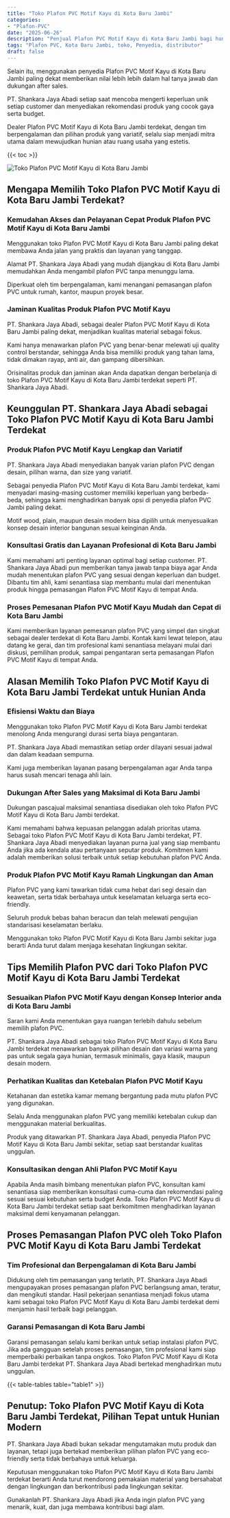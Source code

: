 ```yaml
---
title: "Toko Plafon PVC Motif Kayu di Kota Baru Jambi"
categories: 
- "Plafon-PVC"
date: "2025-06-26"
description: "Penjual Plafon PVC Motif Kayu di Kota Baru Jambi bagi hunian, perkantoran, serta toko. Produk berkualitas, beragam motif, warna modern, dengan layanan instalasi oleh teknisi ahli dan garansi resmi!|Jasa distribusi Plafon PVC Motif Kayu di Kota Baru Jambi untuk keperluan tempat tinggal, kantor, maupun gerai, beserta material terbaik dan instalasi oleh tim ahli serta garansi resmi.|Alternatif Plafon PVC Motif Kayu di Kota Baru Jambi yang terpercaya untuk tempat tinggal, kantor, serta toko, dengan produk terbaik dan instalasi oleh teknisi ahli dan kepastian resmi.|Penjualan Plafon PVC Motif Kayu di Kota Baru Jambi untuk tempat tinggal, kantor, dan toko, dengan plafon unggulan dan instalasi oleh teknisi berpengalaman, lengkap dengan kepastian resmi.}"
tags: "Plafon PVC, Kota Baru Jambi, toko, Penyedia, distributor"
draft: false
---
```


Selain itu, menggunakan penyedia Plafon PVC Motif Kayu di Kota Baru Jambi paling dekat memberikan nilai lebih lebih dalam hal tanya jawab dan dukungan after sales.

PT. Shankara Jaya Abadi setiap saat mencoba mengerti keperluan unik setiap customer dan menyediakan rekomendasi produk yang cocok gaya serta budget.

Dealer Plafon PVC Motif Kayu di Kota Baru Jambi terdekat, dengan tim berpengalaman dan pilihan produk yang variatif, selalu siap menjadi mitra utama dalam mewujudkan hunian atau ruang usaha yang estetis.

{{< toc >}}

![Toko Plafon PVC Motif Kayu di Kota Baru Jambi](/images/Plafon-PVC/Toko-Plafon-PVC-Motif-Kayu-di-Kota-Baru-Jambi.png)


## Mengapa Memilih Toko Plafon PVC Motif Kayu di Kota Baru Jambi Terdekat?

### Kemudahan Akses dan Pelayanan Cepat Produk Plafon PVC Motif Kayu di Kota Baru Jambi

Menggunakan toko Plafon PVC Motif Kayu di Kota Baru Jambi paling dekat membawa Anda jalan yang praktis dan layanan yang tanggap.

Alamat PT. Shankara Jaya Abadi yang mudah dijangkau di Kota Baru Jambi memudahkan Anda mengambil plafon PVC tanpa menunggu lama.

Diperkuat oleh tim berpengalaman, kami menangani pemasangan plafon PVC untuk rumah, kantor, maupun proyek besar.

### Jaminan Kualitas Produk Plafon PVC Motif Kayu

PT. Shankara Jaya Abadi, sebagai dealer Plafon PVC Motif Kayu di Kota Baru Jambi paling dekat, menjadikan kualitas material sebagai fokus.

Kami hanya menawarkan plafon PVC yang benar-benar melewati uji quality control berstandar, sehingga Anda bisa memiliki produk yang tahan lama, tidak dimakan rayap, anti air, dan gampang dibersihkan.

Orisinalitas produk dan jaminan akan Anda dapatkan dengan berbelanja di toko Plafon PVC Motif Kayu di Kota Baru Jambi terdekat seperti PT. Shankara Jaya Abadi.

## Keunggulan PT. Shankara Jaya Abadi sebagai Toko Plafon PVC Motif Kayu di Kota Baru Jambi Terdekat

### Produk Plafon PVC Motif Kayu Lengkap dan Variatif

PT. Shankara Jaya Abadi menyediakan banyak varian plafon PVC dengan desain, pilihan warna, dan size yang variatif.

Sebagai penyedia Plafon PVC Motif Kayu di Kota Baru Jambi terdekat, kami menyadari masing-masing customer memiliki keperluan yang berbeda-beda, sehingga kami menghadirkan banyak opsi di penyedia plafon PVC Jambi paling dekat.

Motif wood, plain, maupun desain modern bisa dipilih untuk menyesuaikan konsep desain interior bangunan sesuai keinginan Anda.

### Konsultasi Gratis dan Layanan Profesional di Kota Baru Jambi

Kami memahami arti penting layanan optimal bagi setiap customer. PT. Shankara Jaya Abadi pun memberikan tanya jawab tanpa biaya agar Anda mudah menentukan plafon PVC yang sesuai dengan keperluan dan budget. Dibantu tim ahli, kami senantiasa siap membantu mulai dari menentukan produk hingga pemasangan Plafon PVC Motif Kayu di tempat Anda.

### Proses Pemesanan Plafon PVC Motif Kayu Mudah dan Cepat di Kota Baru Jambi

Kami memberikan layanan pemesanan plafon PVC yang simpel dan singkat sebagai dealer terdekat di Kota Baru Jambi. Kontak kami lewat telepon, atau datang ke gerai, dan tim profesional kami senantiasa melayani mulai dari diskusi, pemilihan produk, sampai pengantaran serta pemasangan Plafon PVC Motif Kayu di tempat Anda.

## Alasan Memilih Toko Plafon PVC Motif Kayu di Kota Baru Jambi Terdekat untuk Hunian Anda

### Efisiensi Waktu dan Biaya

Menggunakan toko Plafon PVC Motif Kayu di Kota Baru Jambi terdekat menolong Anda mengurangi durasi serta biaya pengantaran.

PT. Shankara Jaya Abadi memastikan setiap order dilayani sesuai jadwal dan dalam keadaan sempurna.

Kami juga memberikan layanan pasang berpengalaman agar Anda tanpa harus susah mencari tenaga ahli lain.

### Dukungan After Sales yang Maksimal di Kota Baru Jambi

Dukungan pascajual maksimal senantiasa disediakan oleh toko Plafon PVC Motif Kayu di Kota Baru Jambi terdekat.

Kami memahami bahwa kepuasan pelanggan adalah prioritas utama. Sebagai toko Plafon PVC Motif Kayu di Kota Baru Jambi terdekat, PT. Shankara Jaya Abadi menyediakan layanan purna jual yang siap membantu Anda jika ada kendala atau pertanyaan seputar produk. Komitmen kami adalah memberikan solusi terbaik untuk setiap kebutuhan plafon PVC Anda.

### Produk Plafon PVC Motif Kayu Ramah Lingkungan dan Aman

Plafon PVC yang kami tawarkan tidak cuma hebat dari segi desain dan keawetan, serta tidak berbahaya untuk keselamatan keluarga serta eco-friendly.

Seluruh produk bebas bahan beracun dan telah melewati pengujian standarisasi keselamatan berlaku.

Menggunakan toko Plafon PVC Motif Kayu di Kota Baru Jambi sekitar juga berarti Anda turut dalam menjaga kesehatan lingkungan sekitar.

## Tips Memilih Plafon PVC dari Toko Plafon PVC Motif Kayu di Kota Baru Jambi Terdekat

### Sesuaikan Plafon PVC Motif Kayu dengan Konsep Interior anda di Kota Baru Jambi

Saran kami Anda menentukan gaya ruangan terlebih dahulu sebelum memilih plafon PVC.

PT. Shankara Jaya Abadi sebagai toko Plafon PVC Motif Kayu di Kota Baru Jambi terdekat menawarkan banyak pilihan desain dan variasi warna yang pas untuk segala gaya hunian, termasuk minimalis, gaya klasik, maupun desain modern.

### Perhatikan Kualitas dan Ketebalan Plafon PVC Motif Kayu

Ketahanan dan estetika kamar memang bergantung pada mutu plafon PVC yang digunakan.

Selalu Anda menggunakan plafon PVC yang memiliki ketebalan cukup dan menggunakan material berkualitas.

Produk yang ditawarkan PT. Shankara Jaya Abadi, penyedia Plafon PVC Motif Kayu di Kota Baru Jambi sekitar, setiap saat berstandar kualitas unggulan.

### Konsultasikan dengan Ahli Plafon PVC Motif Kayu

Apabila Anda masih bimbang menentukan plafon PVC, konsultan kami senantiasa siap memberikan konsultasi cuma-cuma dan rekomendasi paling sesuai sesuai kebutuhan serta budget Anda. Toko Plafon PVC Motif Kayu di Kota Baru Jambi terdekat setiap saat berkomitmen menghadirkan layanan maksimal demi kenyamanan pelanggan.

## Proses Pemasangan Plafon PVC oleh Toko Plafon PVC Motif Kayu di Kota Baru Jambi Terdekat

### Tim Profesional dan Berpengalaman di Kota Baru Jambi

Didukung oleh tim pemasangan yang terlatih, PT. Shankara Jaya Abadi mengupayakan proses pemasangan plafon PVC berlangsung aman, teratur, dan mengikuti standar. Hasil pekerjaan senantiasa menjadi fokus utama kami sebagai toko Plafon PVC Motif Kayu di Kota Baru Jambi terdekat demi menjamin hasil terbaik bagi pelanggan.

### Garansi Pemasangan di Kota Baru Jambi

Garansi pemasangan selalu kami berikan untuk setiap instalasi plafon PVC. Jika ada gangguan setelah proses pemasangan, tim profesional kami siap memperbaiki perbaikan tanpa ongkos. Toko Plafon PVC Motif Kayu di Kota Baru Jambi terdekat PT. Shankara Jaya Abadi bertekad menghadirkan mutu unggulan.

{{< table-tables table="table1" >}}

## Penutup: Toko Plafon PVC Motif Kayu di Kota Baru Jambi Terdekat, Pilihan Tepat untuk Hunian Modern

PT. Shankara Jaya Abadi bukan sekadar mengutamakan mutu produk dan layanan, tetapi juga bertekad memberikan pilihan plafon PVC yang eco-friendly serta tidak berbahaya untuk keluarga.

Keputusan menggunakan toko Plafon PVC Motif Kayu di Kota Baru Jambi terdekat berarti Anda turut mendorong pemakaian material yang bersahabat dengan lingkungan dan berkontribusi pada lingkungan sekitar.

Gunakanlah PT. Shankara Jaya Abadi jika Anda ingin plafon PVC yang menarik, kuat, dan juga membawa kontribusi bagi alam.